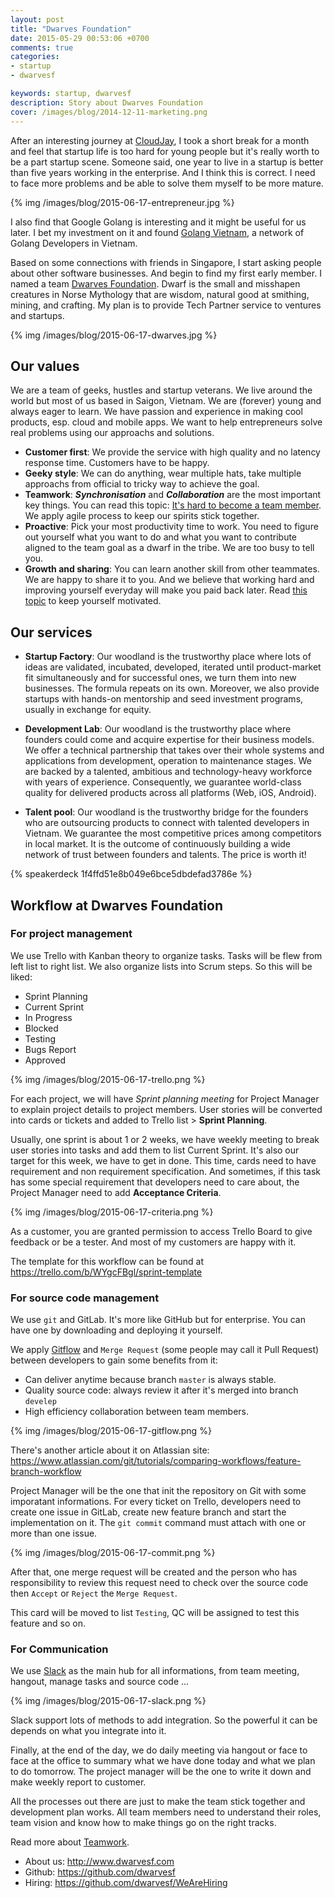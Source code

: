 ```yaml
---
layout: post
title: "Dwarves Foundation"
date: 2015-05-29 00:53:06 +0700
comments: true
categories: 
- startup
- dwarvesf

keywords: startup, dwarvesf
description: Story about Dwarves Foundation
cover: /images/blog/2014-12-11-marketing.png
---
```


After an interesting journey at [CloudJay](http://tieubao.me/writing/2013/12/26/cau-chuyen-khoi-nghiep-tu-lifebox-den-cloudjay-p1/), I took a short break for a month and feel that startup life is too hard for young people but it's really worth to be a part startup scene. Someone said, one year to live in a startup is better than five years working in the enterprise. And I think this is correct. I need to face more problems and be able to solve them myself to be more mature.

{% img /images/blog/2015-06-17-entrepreneur.jpg %}

I also find that Google Golang is interesting and it might be useful for us later. I bet my investment on it and found [Golang Vietnam](http://golangvietnam.org.vn), a network of Golang Developers in Vietnam.

Based on some connections with friends in Singapore, I start asking people about other software businesses. And begin to find my first early member. I named a team [Dwarves Foundation](http://dwarvesf.com). Dwarf is the small and misshapen creatures in Norse Mythology that are wisdom, natural good at smithing, mining, and crafting. My plan is to provide Tech Partner service to ventures and startups.

{% img /images/blog/2015-06-17-dwarves.jpg %}

## Our values

We are a team of geeks, hustles and startup veterans. We live around the world but most of us based in Saigon, Vietnam. We are (forever) young and always eager to learn. We have passion and experience in making cool products, esp. cloud and mobile apps. We want to help entrepreneurs solve real problems using our approachs and solutions.

- **Customer first**: We provide the service with high quality and no latency response time. Customers have to be happy.
- **Geeky style**: We can do anything, wear multiple hats, take multiple approachs from official to tricky way to achieve the goal.
- **Teamwork**: **_Synchronisation_** and **_Collaboration_** are the most important key things. You can read this topic: [It's hard to become a team member](http://tieubao.me/writing/2014/12/05/it-is-hard-to-become-a-team-member/). We apply agile process to keep our spirits stick together.
- **Proactive**: Pick your most productivity time to work. You need to figure out yourself what you want to do and what you want to contribute aligned to the team goal as a dwarf in the tribe. We are too busy to tell you.
- **Growth and sharing**: You can learn another skill from other teammates. We are happy to share it to you. And we believe that working hard and improving yourself everyday will make you paid back later. Read [this topic](https://www.quora.com/How-can-I-motivate-myself-to-work-hard) to keep yourself motivated.

## Our services

- **Startup Factory**: Our woodland is the trustworthy place where lots of ideas are validated, incubated, developed, iterated until product-market fit simultaneously and for successful ones, we turn them into new businesses. The formula repeats on its own. Moreover, we also provide startups with hands-on mentorship and seed investment programs, usually in exchange for equity.

- **Development Lab**: Our woodland is the trustworthy place where founders could come and acquire expertise for their business models. We offer a technical partnership that takes over their whole systems and applications from development, operation to maintenance stages. We are backed by a talented, ambitious and technology-heavy workforce with years of experience. Consequently, we guarantee world-class quality for delivered products across all platforms (Web, iOS, Android).

- **Talent pool**: Our woodland is the trustworthy bridge for the founders who are outsourcing products to connect with talented developers in Vietnam. We guarantee the most competitive prices among competitors in local market. It is the outcome of continuously building a wide network of trust between founders and talents. The price is worth it!

{% speakerdeck 1f4ffd51e8b049e6bce5dbdefad3786e %}

## Workflow at Dwarves Foundation

### For project management 

We use Trello with Kanban theory to organize tasks. Tasks will be flew from left list to right list. We also organize lists into Scrum steps. So this will be liked: 

- Sprint Planning
- Current Sprint
- In Progress
- Blocked
- Testing
- Bugs Report
- Approved

{% img /images/blog/2015-06-17-trello.png %}

For each project, we will have *Sprint planning meeting* for Project Manager to explain project details to project members. User stories will be converted into cards or tickets and added to Trello list > **Sprint Planning**. 

Usually, one sprint is about 1 or 2 weeks, we have weekly meeting to break user stories into tasks and add them to list Current Sprint. It's also our target for this week, we have to get in done. This time, cards need to have requirement and non requirement specification. And sometimes, if this task has some special requirement that developers need to care about, the Project Manager need to add **Acceptance Criteria**.

{% img /images/blog/2015-06-17-criteria.png %}

As a customer, you are granted permission to access Trello Board to give feedback or be a tester. And most of my customers are happy with it.

The template for this workflow can be found at https://trello.com/b/WYgcFBgl/sprint-template

### For source code management 

We use `git` and GitLab. It's more like GitHub but for enterprise. You can have one by downloading and deploying it yourself.

We apply [Gitflow](http://danielkummer.github.io/git-flow-cheatsheet/) and `Merge Request` (some people may call it Pull Request) between developers to gain some benefits from it:

- Can deliver anytime because branch `master` is always stable.
- Quality source code: always review it after it's merged into branch `develep`
- High efficiency collaboration between team members.

{% img /images/blog/2015-06-17-gitflow.png %}

There's another article about it on Atlassian site: https://www.atlassian.com/git/tutorials/comparing-workflows/feature-branch-workflow

Project Manager will be the one that init the repository on Git with some imporatant informations. For every ticket on Trello, developers need to create one issue in GitLab, create new feature branch and start the implementation on it. The `git commit` command must attach with one or more than one issue. 

{% img /images/blog/2015-06-17-commit.png %}

After that, one merge request will be created and the person who has responsibility to review this request need to check over the source code then `Accept` or `Reject` the `Merge Request`.

This card will be moved to list `Testing`, QC will be assigned to test this feature and so on.

### For Communication

We use [Slack](http://slack.com) as the main hub for all informations, from team meeting, hangout, manage tasks and source code ... 

{% img /images/blog/2015-06-17-slack.png %}

Slack support lots of methods to add integration. So the powerful it can be depends on what you integrate into it.

Finally, at the end of the day, we do daily meeting via hangout or face to face at the office to summary what we have done today and what we plan to do tomorrow. The project manager will be the one to write it down and make weekly report to customer.

All the processes out there are just to make the team stick together and development plan works. All team members need to understand their roles, team vision and know how to make things go on the right tracks. 

Read more about [Teamwork](/2014/12/05/it-is-hard-to-become-a-team-member/).


- About us: http://www.dwarvesf.com
- Github: https://github.com/dwarvesf
- Hiring: https://github.com/dwarvesf/WeAreHiring
